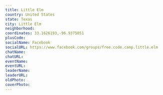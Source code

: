 ```yaml
---
title: Little Elm
country: United States
state: Texas
city: Little Elm
neighborhood: 
coordinates: 33.1626193,-96.9375051
plusCode:
socialName: Facebook
socialURL: https://www.facebook.com/groups/free.code.camp.little.elm
chatName:
chatURL:
eventName:
eventURL:
leaderName:
leaderURL:
oldPhoto: 
coverPhoto:
---
```

